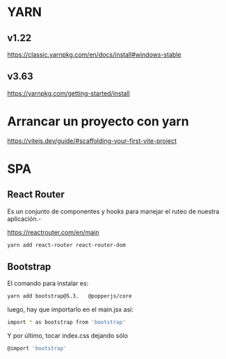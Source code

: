 # YARN

## v1.22
<https://classic.yarnpkg.com/en/docs/install#windows-stable>


## v3.63
<https://yarnpkg.com/getting-started/install>


# Arrancar un proyecto con yarn
<https://vitejs.dev/guide/#scaffolding-your-first-vite-project>

# SPA


## React Router
Es un conjunto de componentes y hooks para manejar el ruteo de nuestra aplicación.-

<https://reactrouter.com/en/main>

```sh
yarn add react-router react-router-dom
```


## Bootstrap

El comando para instalar es:
```sh
yarn add bootstrap@5.3.   @popperjs/core
```

luego, hay que importarlo en el main.jsx  así:

```sh
import * as bootstrap from 'bootstrap'
```

Y por último, tocar index.css dejando sólo
```sh
@import 'bootstrap'
```

